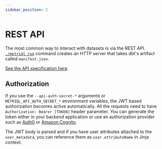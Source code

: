 ```yaml
---
sidebar_position: 2
---
```


# REST API

The most common way to interact with datasets is via the REST API. [`./metriql run`](/metriql-cli/run) command creates an HTTP server that takes dbt's artifact called `manifest.json`.

[See the API specification here](/rest-api-endpoints).

## Authorization

If you use the `--api-auth-secret-*` arguments or `METRIQL_API_AUTH_SECRET_*` environment variables, the JWT based authorization becomes active automatically. All the requests need to have `Authorization: Bearer [TOKEN]` header parameter. You can generate the token either in your backend application or use an authorization provider such as [Auth0](https://auth0.com) or [Amazon Cognito](https://aws.amazon.com/cognito/).

The JWT body is parsed and if you have user attributes attached to the `user_metadata`, you can reference them as `user.attributeName` in Jinja context.
